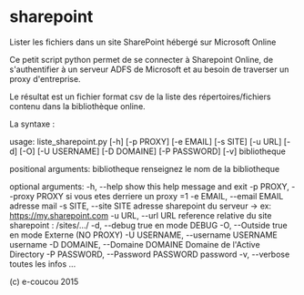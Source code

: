 # sharepoint
Lister les fichiers dans un site SharePoint hébergé sur Microsoft Online


Ce petit script python permet de se connecter à Sharepoint Online, de s'authentifier à un serveur ADFS de Microsoft et au besoin de traverser un proxy d'entreprise.

Le résultat est un fichier format csv de la liste des répertoires/fichiers contenu dans la bibliothèque online.

La syntaxe :

usage: liste_sharepoint.py  [-h] [-p PROXY] [-e EMAIL] [-s SITE] [-u URL] [-d]
                            [-O] [-U USERNAME] [-D DOMAINE] [-P PASSWORD] [-v]
                            bibliotheque

positional arguments:
    bibliotheque          renseignez le nom de la bibliotheque

optional arguments:
    -h, --help                  show this help message and exit
    -p PROXY, --proxy PROXY     si vous etes derriere un proxy =1
    -e EMAIL, --email EMAIL     adresse mail
    -s SITE, --site SITE        adresse sharepoint du serveur -> ex: https://my.sharepoint.com
    -u URL, --url URL           reference relative du site sharepoint : /sites/.../
    -d, --debug                 true en mode DEBUG
    -O, --Outside               true en mode Externe (NO PROXY)
    -U USERNAME, --username     USERNAME username
    -D DOMAINE, --Domaine       DOMAINE Domaine de l'Active Directory
    -P PASSWORD, --Password     PASSWORD password
    -v, --verbose               toutes les infos ...

(c) e-coucou 2015